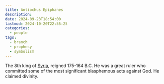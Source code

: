 ```yaml
---
title: Antiochus Epiphanes
description: 
date: 2024-09-23T18:54:00
lastmod: 2024-10-20T22:55:25
categories:
  - people
tags:
  - branch
  - prophesy
  - symbolism
---
```

The 8th king of [Syria](Syria.md), reigned 175-164 B.C. He was a great ruler who committed some of the most significant blasphemous acts against God. He claimed divinity.  
